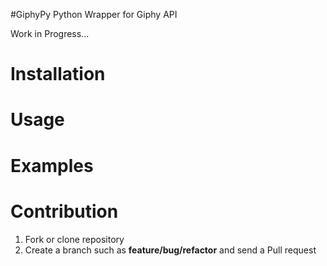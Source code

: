 #GiphyPy
Python Wrapper for Giphy API

Work in Progress...

Installation
=================================

Usage
=================================

Examples
=================================

Contribution
=================================
1. Fork or clone repository
2. Create a branch such as **feature/bug/refactor** and send a Pull request
